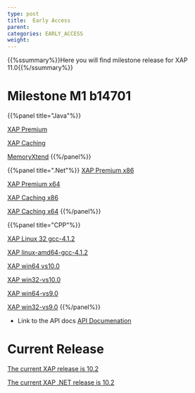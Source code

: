 ```yaml
---
type: post
title:  Early Access
parent:
categories: EARLY_ACCESS
weight:
---
```



 
{{%ssummary%}}Here you will find milestone release for XAP 11.0{{%/ssummary%}}



# Milestone M1 b14701

 


{{%panel title="Java"%}}

[XAP Premium](http://www.gigaspaces.com/tempfiles/downloads/EarlyAccess/xap/11.0.0/m1/gigaspaces-xap-premium-11.0.0-m1-b14701-with-license.zip)

[XAP Caching](http://www.gigaspaces.com/tempfiles/downloads/EarlyAccess/xap/11.0.0/m1/gigaspaces-xap-caching-11.0.0-m1-b14701.zip)

[MemoryXtend](http://www.gigaspaces.com/tempfiles/downloads/EarlyAccess/xap/11.0.0/m1/blobstore-11.0.0-14701_M1_1.noarch.rpm)
{{%/panel%}}


{{%panel title=".Net"%}}
[XAP Premium x86](http://www.gigaspaces.com/tempfiles/downloads/EarlyAccess/xap/11.0.0/m1/GigaSpaces-XAP.NET-Premium-11.0.0.14701-M1-x86.msi)

[XAP Premium x64](http://www.gigaspaces.com/tempfiles/downloads/EarlyAccess/xap/11.0.0/m1/GigaSpaces-XAP.NET-Premium-11.0.0.14701-M1-x64.msi)

[XAP Caching x86](http://www.gigaspaces.com/tempfiles/downloads/EarlyAccess/xap/11.0.0/m1/GigaSpaces-XAP.NET-Caching-11.0.0.14701-M1-x86.msi)

[XAP Caching x64](http://www.gigaspaces.com/tempfiles/downloads/EarlyAccess/xap/11.0.0/m1/GigaSpaces-XAP.NET-Caching-11.0.0.14701-M1-x64.msi)
{{%/panel%}}

{{%panel title="CPP"%}}

[XAP Linux 32 gcc-4.1.2](http://www.gigaspaces.com/tempfiles/downloads/EarlyAccess/xap/11.0.0/m1/gigaspaces-cpp-11.0.0-m1-linux32-gcc-4.1.2.tar.gz)

[XAP linux-amd64-gcc-4.1.2](http://www.gigaspaces.com/tempfiles/downloads/EarlyAccess/xap/11.0.0/m1/gigaspaces-cpp-11.0.0-m1-linux-amd64-gcc-4.1.2.tar.gz)

[XAP win64 vs10.0](http://www.gigaspaces.com/tempfiles/downloads/EarlyAccess/xap/11.0.0/m1/gigaspaces-cpp-11.0.0-m1-win64-vs10.0.tar.gz)

[XAP win32-vs10.0](http://www.gigaspaces.com/tempfiles/downloads/EarlyAccess/xap/11.0.0/m1/gigaspaces-cpp-11.0.0-m1-win32-vs10.0.tar.gz)

[XAP win64-vs9.0](http://www.gigaspaces.com/tempfiles/downloads/EarlyAccess/xap/11.0.0/m1/gigaspaces-cpp-11.0.0-m1-win64-vs9.0.tar.gz)

[XAP win32-vs9.0](http://www.gigaspaces.com/tempfiles/downloads/EarlyAccess/xap/11.0.0/m1/gigaspaces-cpp-11.0.0-m1-win32-vs9.0.tar.gz)
{{%/panel%}}

 



* Link to the API docs
[API Documenation](/api_documentation)




# Current Release

[The current XAP release is 10.2](/xap102)

[The current XAP .NET release is 10.2](/xap102net)


 

